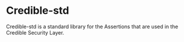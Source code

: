 # Credible-std

Credible-std is a standard library for the Assertions that are used in the Credible Security Layer.

